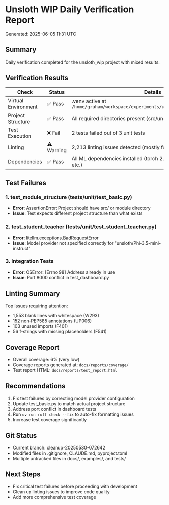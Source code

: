 # Unsloth WIP Daily Verification Report
Generated: 2025-06-05 11:31 UTC

## Summary
Daily verification completed for the unsloth_wip project with mixed results.

## Verification Results

| Check | Status | Details |
|-------|--------|---------|
| Virtual Environment | ✅ Pass | .venv active at `/home/graham/workspace/experiments/unsloth_wip/.venv/bin/python` |
| Project Structure | ✅ Pass | All required directories present (src/unsloth with 16 subdirectories) |
| Test Execution | ❌ Fail | 2 tests failed out of 3 unit tests |
| Linting | ⚠️ Warning | 2,213 linting issues detected (mostly formatting) |
| Dependencies | ✅ Pass | All ML dependencies installed (torch 2.7.0, transformers 4.52.4, etc.) |

## Test Failures

### 1. test_module_structure (tests/unit/test_basic.py)
- **Error**: AssertionError: Project should have src/ or module directory
- **Issue**: Test expects different project structure than what exists

### 2. test_student_teacher (tests/unit/test_student_teacher.py)
- **Error**: litellm.exceptions.BadRequestError
- **Issue**: Model provider not specified correctly for "unsloth/Phi-3.5-mini-instruct"

### 3. Integration Tests
- **Error**: OSError: [Errno 98] Address already in use
- **Issue**: Port 8000 conflict in test_dashboard.py

## Linting Summary
Top issues requiring attention:
- 1,553 blank lines with whitespace (W293)
- 152 non-PEP585 annotations (UP006)
- 103 unused imports (F401)
- 56 f-strings with missing placeholders (F541)

## Coverage Report
- Overall coverage: 6% (very low)
- Coverage reports generated at: `docs/reports/coverage/`
- Test report HTML: `docs/reports/test_report.html`

## Recommendations
1. Fix test failures by correcting model provider configuration
2. Update test_basic.py to match actual project structure
3. Address port conflict in dashboard tests
4. Run `uv run ruff check --fix` to auto-fix formatting issues
5. Increase test coverage significantly

## Git Status
- Current branch: cleanup-20250530-072642
- Modified files in .gitignore, CLAUDE.md, pyproject.toml
- Multiple untracked files in docs/, examples/, and tests/

## Next Steps
- Fix critical test failures before proceeding with development
- Clean up linting issues to improve code quality
- Add more comprehensive test coverage